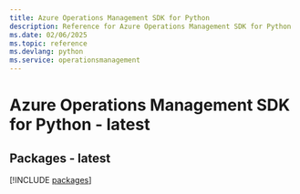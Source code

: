 ```yaml
---
title: Azure Operations Management SDK for Python
description: Reference for Azure Operations Management SDK for Python
ms.date: 02/06/2025
ms.topic: reference
ms.devlang: python
ms.service: operationsmanagement
---
```

# Azure Operations Management SDK for Python - latest
## Packages - latest
[!INCLUDE [packages](operations-management-index.md)]